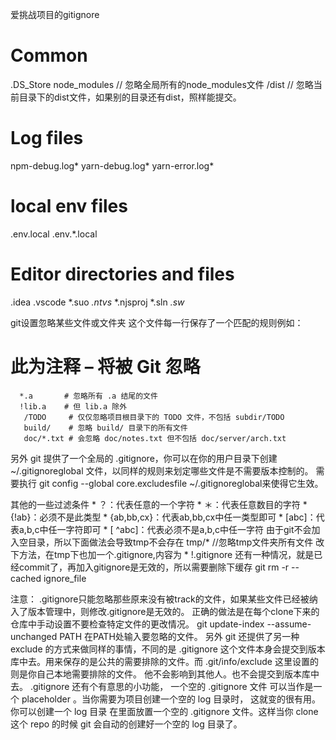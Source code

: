 爱挑战项目的gitignore

# Common
.DS_Store
node_modules // 忽略全局所有的node_modules文件
/dist  // 忽略当前目录下的dist文件，如果别的目录还有dist，照样能提交。
# Log files
npm-debug.log*
yarn-debug.log*
yarn-error.log*
# local env files
.env.local
.env.*.local
# Editor directories and files
.idea
.vscode
*.suo
*.ntvs*
*.njsproj
*.sln
*.sw*

git设置忽略某些文件或文件夹
这个文件每一行保存了一个匹配的规则例如：
# 此为注释 – 将被 Git 忽略
      *.a       # 忽略所有 .a 结尾的文件
      !lib.a    # 但 lib.a 除外
       /TODO     # 仅仅忽略项目根目录下的 TODO 文件，不包括 subdir/TODO
       build/    # 忽略 build/ 目录下的所有文件
       doc/*.txt # 会忽略 doc/notes.txt 但不包括 doc/server/arch.txt
另外 git 提供了一个全局的 .gitignore，你可以在你的用户目录下创建 ~/.gitignoreglobal 文件，以同样的规则来划定哪些文件是不需要版本控制的。
需要执行 git config --global core.excludesfile ~/.gitignoreglobal来使得它生效。
 
其他的一些过滤条件
    * ？：代表任意的一个字符
    * ＊：代表任意数目的字符
    * {!ab}：必须不是此类型
    * {ab,bb,cx}：代表ab,bb,cx中任一类型即可
    * [abc]：代表a,b,c中任一字符即可
    * [ ^abc]：代表必须不是a,b,c中任一字符
    由于git不会加入空目录，所以下面做法会导致tmp不会存在 tmp/*             //忽略tmp文件夹所有文件
    改下方法，在tmp下也加一个.gitignore,内容为
                        *
                        !.gitignore
    还有一种情况，就是已经commit了，再加入gitignore是无效的，所以需要删除下缓存
                        git rm -r --cached ignore_file
 
注意： .gitignore只能忽略那些原来没有被track的文件，如果某些文件已经被纳入了版本管理中，则修改.gitignore是无效的。
    正确的做法是在每个clone下来的仓库中手动设置不要检查特定文件的更改情况。
    git update-index --assume-unchanged PATH    在PATH处输入要忽略的文件。
    另外 git 还提供了另一种 exclude 的方式来做同样的事情，不同的是 .gitignore 这个文件本身会提交到版本库中去。用来保存的是公共的需要排除的文件。而 .git/info/exclude 这里设置的则是你自己本地需要排除的文件。 他不会影响到其他人。也不会提交到版本库中去。
    .gitignore 还有个有意思的小功能， 一个空的 .gitignore 文件 可以当作是一个 placeholder 。当你需要为项目创建一个空的 log 目录时， 这就变的很有用。 你可以创建一个 log 目录 在里面放置一个空的 .gitignore 文件。这样当你 clone 这个 repo 的时候 git 会自动的创建好一个空的 log 目录了。
